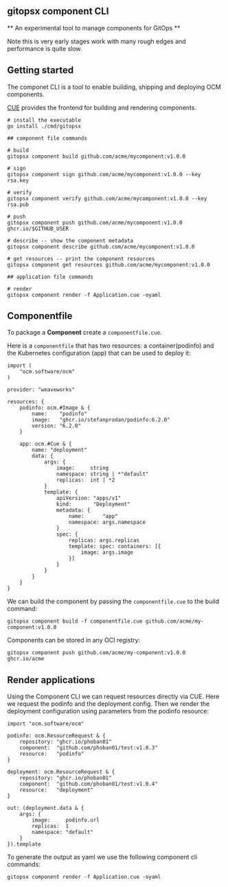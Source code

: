 ## gitopsx component CLI

** An experimental tool to manage components for GitOps **

Note this is very early stages work with many rough edges and performance is quite slow.

## Getting started

The componet CLI is a tool to enable building, shipping and deploying OCM components.

[CUE](https://cuelang.org) provides the frontend for building and rendering components.

```
# install the executable
go install ./cmd/gitopsx

## component file commands

# build
gitopsx component build github.com/acme/mycomponent:v1.0.0

# sign
gitopsx component sign github.com/acme/mycomponent:v1.0.0 --key rsa.key

# verify
gitopsx component verify github.com/acme/mycomponent:v1.0.0 --key rsa.pub

# push
gitopsx component push github.com/acme/mycomponent:v1.0.0 ghcr.io/$GITHUB_USER

# describe -- show the component metadata
gitopsx component describe github.com/acme/mycomponent:v1.0.0

# get resources -- print the component resources
gitopsx component get resources github.com/acme/mycomponent:v1.0.0

## application file commands

# render
gitopsx component render -f Application.cue -oyaml

```

## Componentfile

To package a **Component** create a `componentfile.cue`.

Here is a `componentfile` that has two resources: a container(podinfo) and the Kubernetes configuration (app) that can be used to deploy it:

```golang
import (
	"ocm.software/ocm"
)

provider: "weaveworks"

resources: {
	podinfo: ocm.#Image & {
		name:    "podinfo"
		image:   "ghcr.io/stefanprodan/podinfo:6.2.0"
		version: "6.2.0"
	}

	app: ocm.#Cue & {
		name: "deployment"
		data: {
			args: {
				image:     string
				namespace: string | *"default"
				replicas:  int | *2
			}
			template: {
				apiVersion: "apps/v1"
				kind:       "Deployment"
				metadata: {
					name:      "app"
					namespace: args.namespace
				}
				spec: {
					replicas: args.replicas
					template: spec: containers: [{
						image: args.image
					}]
				}
			}
		}
	}
}
```

We can build the component by passing the `componentfile.cue` to the build command:

`gitopsx component build -f componentfile.cue github.com/acme/my-component:v1.0.0`

Components can be stored in any OCI registry:

`gitopsx component push github.com/acme/my-component:v1.0.0 ghcr.io/acme`

## Render applications

Using the Component CLI we can request resources directly via CUE. Here we request the podinfo and the deployment config. Then we render the deployment configuration using parameters from the podinfo resource:

```golang
import "ocm.software/ocm"

podinfo: ocm.ResourceRequest & {
	repository: "ghcr.io/phoban01"
	component:  "github.com/phoban01/test:v1.0.3"
	resource:   "podinfo"
}

deployment: ocm.ResourceRequest & {
	repository: "ghcr.io/phoban01"
	component:  "github.com/phoban01/test:v1.0.4"
	resource:   "deployment"
}

out: (deployment.data & {
	args: {
		image:     podinfo.url
		replicas:  1
		namespace: "default"
	}
}).template
```

To generate the output as yaml we use the following component cli commands:

`gitopsx component render -f Application.cue -oyaml`

